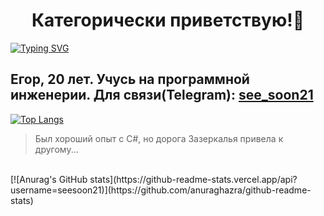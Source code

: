 ### <h1 align="center">Категорически приветствую!👋</h1>


[![Typing SVG](https://readme-typing-svg.herokuapp.com?color=%2336BCF7&lines=Готов+отдать+Java+свои+лучшие+годы)](https://git.io/typing-svg)

<h2>Егор, 20 лет. Учусь на программной инженерии.
  Для связи(Telegram): <a href="https://t.me/see_soon21">see_soon21</a></h2>

[![Top Langs](https://github-readme-stats.vercel.app/api/top-langs/?username=seesoon21&layout=compact)](https://github.com/anuraghazra/github-readme-stats)
> Был хороший опыт с C#, но дорога Зазеркалья привела к другому...

<br/>
[![Anurag's GitHub stats](https://github-readme-stats.vercel.app/api?username=seesoon21)](https://github.com/anuraghazra/github-readme-stats)




<!--
**SeeSoon21/SeeSoon21** is a ✨ _special_ ✨ repository because its `README.md` (this file) appears on your GitHub profile.

Here are some ideas to get you started:

- 🔭 I’m currently working on ...
- 🌱 I’m currently learning ...
- 👯 I’m looking to collaborate on ...
- 🤔 I’m looking for help with ...
- 💬 Ask me about ...
- 📫 How to reach me: ...
- 😄 Pronouns: ...
- ⚡ Fun fact: ...
-->

